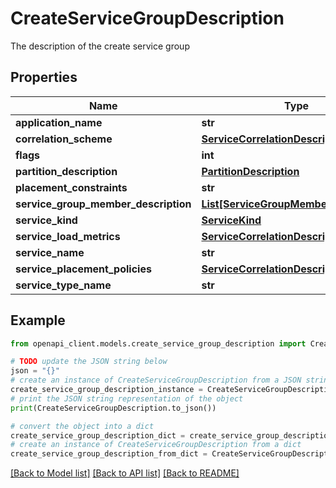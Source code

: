 # CreateServiceGroupDescription

The description of the create service group

## Properties

Name | Type | Description | Notes
------------ | ------------- | ------------- | -------------
**application_name** | **str** |  | [optional] 
**correlation_scheme** | [**ServiceCorrelationDescription**](ServiceCorrelationDescription.md) |  | [optional] 
**flags** | **int** |  | [optional] 
**partition_description** | [**PartitionDescription**](PartitionDescription.md) |  | [optional] 
**placement_constraints** | **str** |  | [optional] 
**service_group_member_description** | [**List[ServiceGroupMemberDescription]**](ServiceGroupMemberDescription.md) |  | [optional] 
**service_kind** | [**ServiceKind**](ServiceKind.md) |  | 
**service_load_metrics** | [**ServiceCorrelationDescription**](ServiceCorrelationDescription.md) |  | [optional] 
**service_name** | **str** |  | [optional] 
**service_placement_policies** | [**ServiceCorrelationDescription**](ServiceCorrelationDescription.md) |  | [optional] 
**service_type_name** | **str** |  | [optional] 

## Example

```python
from openapi_client.models.create_service_group_description import CreateServiceGroupDescription

# TODO update the JSON string below
json = "{}"
# create an instance of CreateServiceGroupDescription from a JSON string
create_service_group_description_instance = CreateServiceGroupDescription.from_json(json)
# print the JSON string representation of the object
print(CreateServiceGroupDescription.to_json())

# convert the object into a dict
create_service_group_description_dict = create_service_group_description_instance.to_dict()
# create an instance of CreateServiceGroupDescription from a dict
create_service_group_description_from_dict = CreateServiceGroupDescription.from_dict(create_service_group_description_dict)
```
[[Back to Model list]](../README.md#documentation-for-models) [[Back to API list]](../README.md#documentation-for-api-endpoints) [[Back to README]](../README.md)


